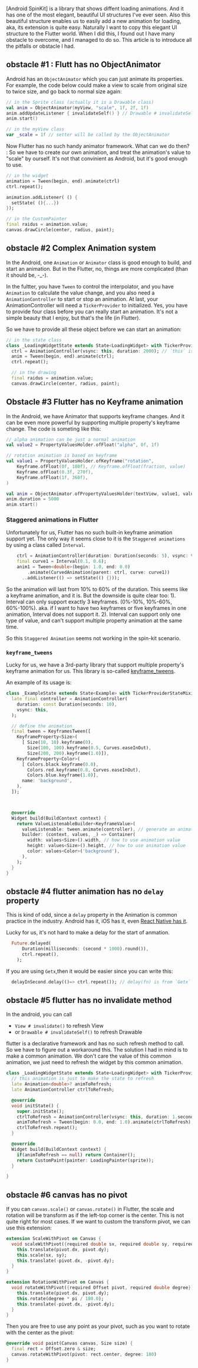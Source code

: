 [Android SpinKit] is a library that shows diffent loading animations. And it has one of the most elegant, beautiful UI structures I've ever seen. Also this beautiful structure enables us to easily add a new animation for loading, aka, its extension is quite easy.  Naturally I want to copy this elegant UI structure to the Flutter world. When I did this, I found out I have many obstacle to overcome, and I managed to do so. This article is to introduce all the pitfalls or obstacle I had. 

## obstacle #1 : Flutt has no ObjectAnimator
Android has an `ObjectAnimator` which you can just animate its properties. For example, the code below could make a view to scale from original size to twice size, and go back to normal size again: 

```kotlin
// in the Sprite class (actually it is a Drawable class)
val anim = ObjectAnimator(myView, "scale", 1f, 2f, 1f)
anim.addUpdateListener { invalidateSelf() } // Drawable # invalidateSelf()
anim.start()

// in the myView class
var _scale = 1f // setter will be called by the ObjectAnimator
```

Now Flutter has no such handy animator framework. What can we do then?
: So we have to create our own animation, and treat the animation's value to "scale" by ourself. It's not that convinient as Android, but it's good enough to use.

```dart
// in the widget
animation = Tween(begin, end).animate(ctrl)
ctrl.repeat();

animation.addListener( () {
  setState( (){...})
});

// in the CustomPainter
final raidus = animation.value;
canvas.drawCircle(center, radius, paint);
```


## obstacle #2 Complex Animation system
In the Android, one `Animation` or `Animator` class is good enough to build, and start an animation.
But in the Flutter, no, things are more complicated (than it should be, -_-).

In the fultter, you have `Tween` to control the interpolator, and you have `Animation` to calculate the value change, and you also need a `AnimationController` to start or stop an animation. At last, your AnimationController will need a `TickerProvider` to initialized. Yes, you have to provide four class before you can really start an animation. It's not a simple beauty that I enjoy, but that's the life (in Flutter). 

So we have to provide all these object before we can start an animation:
```dart
// in the state class
class _LoadingWidgetState extends State<LoadingWidget> with TickerProviderStateMixin{
  ctrl = AnimationController(vsync: this, duration: 2000); // `this` is the tickerProviderStateMixin
  anim = Tween(begin, end).animate(ctrl);
  ctrl.repeat();

  // in the drawing
  final raidus = animation.value;
  canvas.drawCircle(center, radius, paint);
```


## Obstacle #3 Flutter has no Keyframe animation
In the Android, we have Animator that supports keyframe changes. And it can be even more powerful by supporting multiple property's keyframe change. The code is someting like this: 
```kotlin
// alpha animation can be just a normal animation
val value2 = PropertyValuesHolder.ofFloat("alpha", 0f, 1f)

// rotation animation is based on keyframe
val value1 = PropertyValuesHolder.ofKeyframe("rotation",
    Keyframe.ofFloat(0f, 180f), // Keyframe.ofFloat(fraction, value)
    Keyframe.ofFloat(0.3f, 270f),
    Keyframe.ofFloat(1f, 360f),
)

val anim = ObjectAnimator.ofPropertyValuesHolder(textView, value1, value2)
anim.duration = 5000
anim.start()
```

### Staggered animations in Flutter
Unfortunately for us, Flutter has no such built-in keyframe animation support yet. The only way it seems close to it is the `Staggered animations` by using a class called `Interval`. 

```dart
    ctrl = AnimationController(duration: Duration(seconds: 5), vsync: this);
    final curve1 = Interval(0.1, 0.6); 
    anim1 = Tween<double>(begin: 1.0, end: 0.0)
        .animate(CurvedAnimation(parent: ctrl, curve: curve1))
      ..addListener(() => setState(() {}));
```

So the animation will last from 10% to 60% of the duration. This seems like a keyframe animation, and it is. But the downside is quite clear too:
1). Interval can only support exactly 3 keyframes. (0%-10%, 10%-60%, 60%-100%).
aka. if I want to have two keyframes or five keyframes in one animation, Interval does not support it. 
2). Interval can support only one type of value, and can't support multiple property animation at the same time. 

So this `Staggered Animation` seems not working in the spin-kit scenario.

### `keyframe_tweens`
Lucky for us, we have a 3rd-party library that support multiple property's keyframe animation for us. This library is so-called [keyframe_tweens](https://pub.dev/packages/keyframes_tween). 

An example of its usage is:
```dart
class _ExampleState extends State<Example> with TickerProviderStateMixin {
  late final controller = AnimationController(
    duration: const Duration(seconds: 10),
    vsync: this,
  );

  // define the animation
  final tween = KeyframesTween([
    KeyframeProperty<Size>(
      [ Size(10, 10).keyframe(0),
        Size(100, 100).keyframe(0.5, Curves.easeInOut),
        Size(200, 200).keyframe(1.0)]),
    KeyframeProperty<Color>(
      [ Colors.black.keyframe(0.0),
        Colors.red.keyframe(0.8, Curves.easeInOut),
        Colors.blue.keyframe(1.0)],
      name: 'background',
    ),
  ]);



  @override
  Widget build(BuildContext context) {
    return ValueListenableBuilder<KeyframeValue>(
      valueListenable: tween.animate(controller), // generate an animation by KeyframesTween
      builder: (context, values, _) => Container(
        width: values<Size>().width, // how to use animation value
        height: values<Size>().height, // how to use animation value
        color: values<Color>('background'),
      ),
    );
  }
}
```

## obstacle #4 flutter animation has no `delay` property
This is kind of odd, since a `delay` property in the Animation is common practice in the industry. Android has it, iOS has it, even [React Native has it](https://reactnative.dev/docs/animated#composing-animations). 

Lucky for us, it's not hard to make a delay for the start of anmation. 
```dart
  Future.delayed(
      Duration(milliseconds: (second * 1000).round()),
      ctrl.repeat(),
    );
```


If you are using `Getx`,then it would be easier since you can write this: 
```dart
  delayInSecond.delay(()=> ctrl.repeat()); // delay(fn) is from `Getx` library`
```  


## obstacle #5 flutter has no invalidate method
In the android, you can call
* `View # invalidate()` to refresh View
* or `Drawable # invalidateSelf()` to refresh Drawable

flutter is a declarative framework and has no such refresh method to call. So we have to figure out a workaround this. The solution I had in mind is to make a common animation. We don't care the value of this common animation, we just need to refresh the widget by this common animation.

```dart
class _LoadingWidgetState extends State<LoadingWidget> with TickerProviderStateMixin{
  // this animation is just to make the state to refresh
  late Animation<double>? animToRefresh;
  late AnimationController ctrlToRefresh;

  @override
  void initState() {
    super.initState();
    ctrlToRefresh = AnimationController(vsync: this, duration: 1.seconds);
    animToRefresh = Tween(begin: 0.0, end: 1.0).animate(ctrlToRefresh);
    ctrlToRefresh.repeat();
  }

  @override
  Widget build(BuildContext context) {
    if(animToRefresh == null) return Container();
    return CustomPaint(painter: LoadingPainter(sprite));
  }

}
```

## obstacle #6 canvas has no pivot 
If you can `canvas.scale()` or `canvas.rotate()` in Flutter, the scale and rotation will be transform as if the left-top corner is the center. This is not quite right for most cases. 
If we want to custom the transform pivot, we can use this extension: 

```dart
extension ScaleWithPivot on Canvas {
  void scaleWithPivot({required double sx, required double sy, required Offset pivot}) {
    this.translate(pivot.dx, pivot.dy);
    this.scale(sx, sy);
    this.translate(-pivot.dx, -pivot.dy);
  }
}

extension RotationWithPivot on Canvas {
  void rotateWithPivot({required Offset pivot, required double degree}) {
    this.translate(pivot.dx, pivot.dy);
    this.rotate(degree * pi / 180.0);
    this.translate(-pivot.dx, -pivot.dy);
  }
}
```

Then you are free to use any point as your pivot, such as you want to rotate with the center as the pivot: 
```dart
@override void paint(Canvas canvas, Size size) {
  final rect = Offset.zero & size;
  canvas.rotateWithPivot(pivot: rect.center, degree: 180)
}  
```

